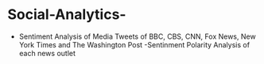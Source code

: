 # Social-Analytics-
- Sentiment Analysis of Media Tweets of BBC, CBS, CNN, Fox News, New York Times and The Washington Post
-Sentinment Polarity Analysis of each news outlet

